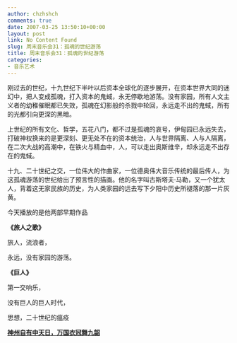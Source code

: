 ```yaml
---
author: chzhshch
comments: true
date: 2007-03-25 13:50:10+00:00
layout: post
link: No Content Found
slug: 周末音乐会31：孤魂的世纪游荡
title: 周末音乐会31：孤魂的世纪游荡
categories:
- 音乐艺术
---
```


			

刚过去的世纪，十九世纪下半叶以后资本全球化的逐步展开，在资本世界大同的迷幻中，把人变成孤魂，打入资本的鬼蜮，永无停歇地游荡。没有家园，所有人文主义者的幼稚催眠都已失效，孤魂在幻影般的杀戮中轮回，永远走不出的鬼蜮，所有的光都引向更深的黑暗。

上世纪的所有文化、哲学，五花八门，都不过是孤魂的哀号，伊甸园已永远失去，打破神权换来的是更深刻、更无处不在的资本统治，人与世界隔离、人与人隔离，在二次大战的高潮中，在铁火与精血中，人，可以走出奥斯维辛，却永远走不出存在的鬼蜮。

十九、二十世纪之交，一位伟大的作曲家，一位德奥伟大音乐传统的最后传人，为这孤魂游荡的世纪给出了预言性的描画。他的名字叫古斯塔夫·马勒，又一个犹太人，背着这无家民族的历史，为人类家园的远去写下夕阳中历史所褪落的那一片灰黄。

今天播放的是他两部早期作品

**《旅人之歌》**

旅人，流浪者，

永远，没有家园的游荡。

**《巨人》**

第一交响乐，

没有巨人的巨人时代，

思想，二十世纪的瘟疫

[**神州自有中天日，万国衣冠舞九韶**](http://blog.sina.com.cn/u/486e105c0100099p)
